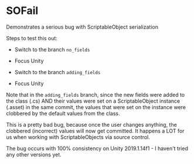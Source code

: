 # SOFail
Demonstrates a serious bug with ScriptableObject serialization

Steps to test this out:

- Switch to the branch `no_fields`
- Focus Unity

- Switch to the branch `adding_fields`
- Focus Unity

Note that in the `adding_fields` branch, since the new fields were added to the class (.cs) AND their values were set on a ScriptableObject instance (.asset) in the same commit, the values that were set on the instance were clobbered by the default values from the class. 

This is a pretty bad bug, because once the user changes anything, the clobbered (incorrect) values will now get committed. It happens a LOT for us when working with ScriptableObjects via source control.

The bug occurs with 100% consistency on Unity 2019.1.14f1 - I haven't tried any other versions yet. 
